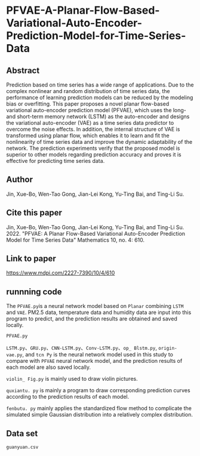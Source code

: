 # PFVAE-A-Planar-Flow-Based-Variational-Auto-Encoder-Prediction-Model-for-Time-Series-Data
## Abstract
Prediction based on time series has a wide range of applications. Due to the complex nonlinear and random distribution of time series data, the performance of learning prediction models can be reduced by the modeling bias or overfitting. This paper proposes a novel planar flow-based variational auto-encoder prediction model (PFVAE), which uses the long- and short-term memory network (LSTM) as the auto-encoder and designs the variational auto-encoder (VAE) as a time series data predictor to overcome the noise effects. In addition, the internal structure of VAE is transformed using planar flow, which enables it to learn and fit the nonlinearity of time series data and improve the dynamic adaptability of the network. The prediction experiments verify that the proposed model is superior to other models regarding prediction accuracy and proves it is effective for predicting time series data.
## Author
Jin, Xue-Bo, Wen-Tao Gong, Jian-Lei Kong, Yu-Ting Bai, and Ting-Li Su.
## Cite this paper
Jin, Xue-Bo, Wen-Tao Gong, Jian-Lei Kong, Yu-Ting Bai, and Ting-Li Su. 2022. "PFVAE: A Planar Flow-Based Variational Auto-Encoder Prediction Model for Time Series Data" Mathematics 10, no. 4: 610.
## Link to paper  
https://www.mdpi.com/2227-7390/10/4/610  
## runnning code  
The ``PFVAE.py``is a neural network model based on ``Planar`` combining ``LSTM ``and ``VAE``. PM2.5 data, temperature data and humidity data are input into this program to predict, and the prediction results are obtained and saved locally.    
```
PFVAE.py
```
``LSTM.py``、``GRU.py``、``CNN-LSTM.py``、``Conv-LSTM.py``、``op_ Blstm.py``, ``origin-vae.py``, and ``tcn Py`` is the neural network model used in this study to compare with ``PFVAE`` neural network model, and the prediction results of each model are also saved locally.  
  
``violin_ Fig.py`` is mainly used to draw violin pictures.    
  
``quxiantu. py`` is mainly a program to draw corresponding prediction curves according to the prediction results of each model.  
  
``fenbutu. py`` mainly applies the standardized flow method to complicate the simulated simple Gaussian distribution into a relatively complex distribution.  
## Data set
```
guanyuan.csv
```
